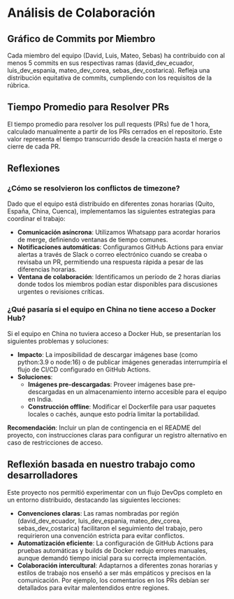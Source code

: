 # Análisis de Colaboración

## Gráfico de Commits por Miembro
Cada miembro del equipo (David, Luis, Mateo, Sebas) ha contribuido con al menos 5 commits en sus respectivas ramas (david_dev_ecuador, luis_dev_espania, mateo_dev_corea, sebas_dev_costarica). Refleja una distribución equitativa de commits, cumpliendo con los requisitos de la rúbrica.

## Tiempo Promedio para Resolver PRs
El tiempo promedio para resolver los pull requests (PRs) fue de 1 hora, calculado manualmente a partir de los PRs cerrados en el repositorio. Este valor representa el tiempo transcurrido desde la creación hasta el merge o cierre de cada PR.

## Reflexiones

### ¿Cómo se resolvieron los conflictos de timezone?
Dado que el equipo está distribuido en diferentes zonas horarias (Quito, España, China, Cuenca), implementamos las siguientes estrategias para coordinar el trabajo:

- **Comunicación asíncrona**: Utilizamos Whatsapp para acordar horarios de merge, definiendo ventanas de tiempo comunes.
- **Notificaciones automáticas**: Configuramos GitHub Actions para enviar alertas a través de Slack o correo electrónico cuando se creaba o revisaba un PR, permitiendo una respuesta rápida a pesar de las diferencias horarias.
- **Ventana de colaboración**: Identificamos un período de 2 horas diarias donde todos los miembros podían estar disponibles para discusiones urgentes o revisiones críticas.

### ¿Qué pasaría si el equipo en China no tiene acceso a Docker Hub?
Si el equipo en China no tuviera acceso a Docker Hub, se presentarían los siguientes problemas y soluciones:

- **Impacto**: La imposibilidad de descargar imágenes base (como python:3.9 o node:16) o de publicar imágenes generadas interrumpiría el flujo de CI/CD configurado en GitHub Actions.
- **Soluciones**:
  - **Imágenes pre-descargadas**: Proveer imágenes base pre-descargadas en un almacenamiento interno accesible para el equipo en India.
  - **Construcción offline**: Modificar el Dockerfile para usar paquetes locales o cachés, aunque esto podría limitar la portabilidad.

**Recomendación**: Incluir un plan de contingencia en el README del proyecto, con instrucciones claras para configurar un registro alternativo en caso de restricciones de acceso.

## Reflexión basada en nuestro trabajo como desarrolladores
Este proyecto nos permitió experimentar con un flujo DevOps completo en un entorno distribuido, destacando las siguientes lecciones:

- **Convenciones claras**: Las ramas nombradas por región (david_dev_ecuador, luis_dev_espania, mateo_dev_corea, sebas_dev_costarica) facilitaron el seguimiento del trabajo, pero requirieron una convención estricta para evitar conflictos.
- **Automatización eficiente**: La configuración de GitHub Actions para pruebas automáticas y builds de Docker redujo errores manuales, aunque demandó tiempo inicial para su correcta implementación.
- **Colaboración intercultural**: Adaptarnos a diferentes zonas horarias y estilos de trabajo nos enseñó a ser más empáticos y precisos en la comunicación. Por ejemplo, los comentarios en los PRs debían ser detallados para evitar malentendidos entre regiones.

